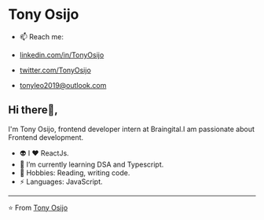 # Tony Osijo

- 📫 Reach me: 

- [linkedin.com/in/TonyOsijo](https://www.linkedin.com/in/Tony-Osijo/)
- [twitter.com/TonyOsijo](https://twitter.com/TonyOsijo)
- [tonyleo2019@outlook.com](mailto:tonyleo2019@outlook.com)


## Hi there👋, 
I'm Tony Osijo, frontend developer intern at Braingital.I am passionate about Frontend development.



- 👽 I ❤️ ReactJs.
- 🌱 I’m currently learning DSA and Typescript.
- 💬 Hobbies: Reading, writing code.
- ⚡ Languages: JavaScript. 


---

⭐️ From [Tony Osijo](http://www.github.com/Lamarr99)

